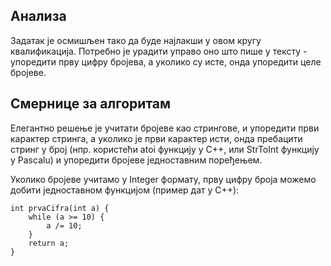 ## Анализа

Задатак је осмишљен тако да буде најлакши у овом кругу квалификација. Потребно је урадити управо оно што пише у тексту - упоредити прву цифру бројева, а уколико су исте, онда упоредити целе бројеве.

## Смернице за алгоритам

Елегантно решење је учитати бројеве као стрингове, и упоредити први карактер стринга, а уколико је први карактер исти, онда пребацити стринг у број (нпр. користећи atoi функцију у C++, или StrToInt функцију у Pascalu) и упоредити бројеве једноставним поређењем.

Уколико бројеве учитамо у Integer формату, прву цифру броја можемо добити једноставном функцијом (пример дат у C++):

```
int prvaCifra(int a) {
	while (a >= 10) {
		a /= 10;
	}
	return a;
}
```
